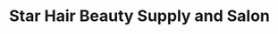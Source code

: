 ---
title: "Star Hair Beauty Supply and Salon"
url: /clarksville/star-hair-beauty-supply-and-salon/
shop: Friseur
---